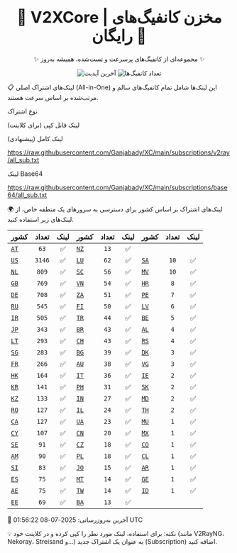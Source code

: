 <div align="center">
<h1 style="font-size: 2.5em; font-weight: bold;">🚀 V2XCore | مخزن کانفیگ‌های رایگان 🚀</h1>
<p>✨ مجموعه‌ای از کانفیگ‌های پرسرعت و تست‌شده، همیشه به‌روز ✨</p>

<p>
<img src="https://img.shields.io/badge/Updated-2025-07-08 01:56:22 UTC-blue?style=for-the-badge&logo=github" alt="آخرین آپدیت">
<img src="https://img.shields.io/badge/Configs-16484-green?style=for-the-badge&logo=serverless" alt="تعداد کانفیگ‌ها">
</p>
</div>

📋 لینک‌های اشتراک اصلی (All-in-One)
این لینک‌ها شامل تمام کانفیگ‌های سالم و مرتب‌شده بر اساس سرعت هستند.

نوع اشتراک

لینک قابل کپی (برای کلاینت)

لینک کامل (پیشنهادی)

https://raw.githubusercontent.com/Ganjabady/XC/main/subscriptions/v2ray/all_sub.txt

لینک Base64

https://raw.githubusercontent.com/Ganjabady/XC/main/subscriptions/base64/all_sub.txt

🌍 لینک‌های اشتراک بر اساس کشور
برای دسترسی به سرورهای یک منطقه خاص، از لینک‌های زیر استفاده کنید.

| کشور | تعداد | لینک | کشور | تعداد | لینک | کشور | تعداد | لینک |
| :--- | :---: | :---: | :--- | :---: | :---: | :--- | :---: | :---: |
| [`AT`](https://raw.githubusercontent.com/Ganjabady/XC/main/subscriptions/regions/AT.txt) | `63` | ✅ | [`NZ`](https://raw.githubusercontent.com/Ganjabady/XC/main/subscriptions/regions/NZ.txt) | `13` | ✅ |
| [`US`](https://raw.githubusercontent.com/Ganjabady/XC/main/subscriptions/regions/US.txt) | `3146` | ✅ | [`LU`](https://raw.githubusercontent.com/Ganjabady/XC/main/subscriptions/regions/LU.txt) | `62` | ✅ | [`SA`](https://raw.githubusercontent.com/Ganjabady/XC/main/subscriptions/regions/SA.txt) | `10` | ✅ |
| [`NL`](https://raw.githubusercontent.com/Ganjabady/XC/main/subscriptions/regions/NL.txt) | `809` | ✅ | [`SC`](https://raw.githubusercontent.com/Ganjabady/XC/main/subscriptions/regions/SC.txt) | `56` | ✅ | [`MV`](https://raw.githubusercontent.com/Ganjabady/XC/main/subscriptions/regions/MV.txt) | `10` | ✅ |
| [`GB`](https://raw.githubusercontent.com/Ganjabady/XC/main/subscriptions/regions/GB.txt) | `769` | ✅ | [`VN`](https://raw.githubusercontent.com/Ganjabady/XC/main/subscriptions/regions/VN.txt) | `54` | ✅ | [`HR`](https://raw.githubusercontent.com/Ganjabady/XC/main/subscriptions/regions/HR.txt) | `8` | ✅ |
| [`DE`](https://raw.githubusercontent.com/Ganjabady/XC/main/subscriptions/regions/DE.txt) | `708` | ✅ | [`ZA`](https://raw.githubusercontent.com/Ganjabady/XC/main/subscriptions/regions/ZA.txt) | `51` | ✅ | [`PE`](https://raw.githubusercontent.com/Ganjabady/XC/main/subscriptions/regions/PE.txt) | `7` | ✅ |
| [`RU`](https://raw.githubusercontent.com/Ganjabady/XC/main/subscriptions/regions/RU.txt) | `545` | ✅ | [`FI`](https://raw.githubusercontent.com/Ganjabady/XC/main/subscriptions/regions/FI.txt) | `50` | ✅ | [`LV`](https://raw.githubusercontent.com/Ganjabady/XC/main/subscriptions/regions/LV.txt) | `6` | ✅ |
| [`IR`](https://raw.githubusercontent.com/Ganjabady/XC/main/subscriptions/regions/IR.txt) | `505` | ✅ | [`TR`](https://raw.githubusercontent.com/Ganjabady/XC/main/subscriptions/regions/TR.txt) | `44` | ✅ | [`BE`](https://raw.githubusercontent.com/Ganjabady/XC/main/subscriptions/regions/BE.txt) | `5` | ✅ |
| [`JP`](https://raw.githubusercontent.com/Ganjabady/XC/main/subscriptions/regions/JP.txt) | `343` | ✅ | [`BR`](https://raw.githubusercontent.com/Ganjabady/XC/main/subscriptions/regions/BR.txt) | `43` | ✅ | [`AL`](https://raw.githubusercontent.com/Ganjabady/XC/main/subscriptions/regions/AL.txt) | `4` | ✅ |
| [`LT`](https://raw.githubusercontent.com/Ganjabady/XC/main/subscriptions/regions/LT.txt) | `293` | ✅ | [`CH`](https://raw.githubusercontent.com/Ganjabady/XC/main/subscriptions/regions/CH.txt) | `43` | ✅ | [`RS`](https://raw.githubusercontent.com/Ganjabady/XC/main/subscriptions/regions/RS.txt) | `4` | ✅ |
| [`SG`](https://raw.githubusercontent.com/Ganjabady/XC/main/subscriptions/regions/SG.txt) | `283` | ✅ | [`BG`](https://raw.githubusercontent.com/Ganjabady/XC/main/subscriptions/regions/BG.txt) | `39` | ✅ | [`DK`](https://raw.githubusercontent.com/Ganjabady/XC/main/subscriptions/regions/DK.txt) | `3` | ✅ |
| [`FR`](https://raw.githubusercontent.com/Ganjabady/XC/main/subscriptions/regions/FR.txt) | `266` | ✅ | [`AU`](https://raw.githubusercontent.com/Ganjabady/XC/main/subscriptions/regions/AU.txt) | `38` | ✅ | [`VG`](https://raw.githubusercontent.com/Ganjabady/XC/main/subscriptions/regions/VG.txt) | `3` | ✅ |
| [`HK`](https://raw.githubusercontent.com/Ganjabady/XC/main/subscriptions/regions/HK.txt) | `164` | ✅ | [`IT`](https://raw.githubusercontent.com/Ganjabady/XC/main/subscriptions/regions/IT.txt) | `36` | ✅ | [`IE`](https://raw.githubusercontent.com/Ganjabady/XC/main/subscriptions/regions/IE.txt) | `2` | ✅ |
| [`KR`](https://raw.githubusercontent.com/Ganjabady/XC/main/subscriptions/regions/KR.txt) | `141` | ✅ | [`PH`](https://raw.githubusercontent.com/Ganjabady/XC/main/subscriptions/regions/PH.txt) | `31` | ✅ | [`SK`](https://raw.githubusercontent.com/Ganjabady/XC/main/subscriptions/regions/SK.txt) | `2` | ✅ |
| [`KZ`](https://raw.githubusercontent.com/Ganjabady/XC/main/subscriptions/regions/KZ.txt) | `133` | ✅ | [`IN`](https://raw.githubusercontent.com/Ganjabady/XC/main/subscriptions/regions/IN.txt) | `27` | ✅ | [`MD`](https://raw.githubusercontent.com/Ganjabady/XC/main/subscriptions/regions/MD.txt) | `2` | ✅ |
| [`RO`](https://raw.githubusercontent.com/Ganjabady/XC/main/subscriptions/regions/RO.txt) | `127` | ✅ | [`IL`](https://raw.githubusercontent.com/Ganjabady/XC/main/subscriptions/regions/IL.txt) | `24` | ✅ | [`TH`](https://raw.githubusercontent.com/Ganjabady/XC/main/subscriptions/regions/TH.txt) | `2` | ✅ |
| [`CA`](https://raw.githubusercontent.com/Ganjabady/XC/main/subscriptions/regions/CA.txt) | `127` | ✅ | [`UA`](https://raw.githubusercontent.com/Ganjabady/XC/main/subscriptions/regions/UA.txt) | `23` | ✅ | [`MU`](https://raw.githubusercontent.com/Ganjabady/XC/main/subscriptions/regions/MU.txt) | `1` | ✅ |
| [`CY`](https://raw.githubusercontent.com/Ganjabady/XC/main/subscriptions/regions/CY.txt) | `107` | ✅ | [`CN`](https://raw.githubusercontent.com/Ganjabady/XC/main/subscriptions/regions/CN.txt) | `20` | ✅ | [`MX`](https://raw.githubusercontent.com/Ganjabady/XC/main/subscriptions/regions/MX.txt) | `1` | ✅ |
| [`SE`](https://raw.githubusercontent.com/Ganjabady/XC/main/subscriptions/regions/SE.txt) | `91` | ✅ | [`CZ`](https://raw.githubusercontent.com/Ganjabady/XC/main/subscriptions/regions/CZ.txt) | `18` | ✅ | [`CO`](https://raw.githubusercontent.com/Ganjabady/XC/main/subscriptions/regions/CO.txt) | `1` | ✅ |
| [`AM`](https://raw.githubusercontent.com/Ganjabady/XC/main/subscriptions/regions/AM.txt) | `90` | ✅ | [`PL`](https://raw.githubusercontent.com/Ganjabady/XC/main/subscriptions/regions/PL.txt) | `18` | ✅ | [`CL`](https://raw.githubusercontent.com/Ganjabady/XC/main/subscriptions/regions/CL.txt) | `1` | ✅ |
| [`SI`](https://raw.githubusercontent.com/Ganjabady/XC/main/subscriptions/regions/SI.txt) | `83` | ✅ | [`JO`](https://raw.githubusercontent.com/Ganjabady/XC/main/subscriptions/regions/JO.txt) | `15` | ✅ | [`AR`](https://raw.githubusercontent.com/Ganjabady/XC/main/subscriptions/regions/AR.txt) | `1` | ✅ |
| [`ES`](https://raw.githubusercontent.com/Ganjabady/XC/main/subscriptions/regions/ES.txt) | `75` | ✅ | [`MT`](https://raw.githubusercontent.com/Ganjabady/XC/main/subscriptions/regions/MT.txt) | `14` | ✅ | [`GE`](https://raw.githubusercontent.com/Ganjabady/XC/main/subscriptions/regions/GE.txt) | `1` | ✅ |
| [`AE`](https://raw.githubusercontent.com/Ganjabady/XC/main/subscriptions/regions/AE.txt) | `75` | ✅ | [`TW`](https://raw.githubusercontent.com/Ganjabady/XC/main/subscriptions/regions/TW.txt) | `14` | ✅ | [`ID`](https://raw.githubusercontent.com/Ganjabady/XC/main/subscriptions/regions/ID.txt) | `1` | ✅ |
| [`EE`](https://raw.githubusercontent.com/Ganjabady/XC/main/subscriptions/regions/EE.txt) | `69` | ✅ | [`BA`](https://raw.githubusercontent.com/Ganjabady/XC/main/subscriptions/regions/BA.txt) | `13` | ✅ |  |  |  |


🔄 آخرین به‌روزرسانی: 2025-07-08 01:56:22 UTC

💡 نکته: برای استفاده، لینک مورد نظر را کپی کرده و در کلاینت خود (مانند V2RayNG، Nekoray، Streisand و...) به عنوان یک اشتراک جدید (Subscription) اضافه کنید.
